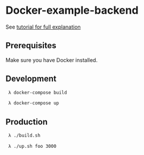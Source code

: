 # Docker-example-backend

See [tutorial for full explanation](https://medium.com/@creynders/debugging-node-apps-in-docker-containers-through-webstorm-ae3f8efe554d)

## Prerequisites

Make sure you have Docker installed.

## Development

```sh
 λ docker-compose build
```
```sh
 λ docker-compose up
```

## Production

```sh
 λ ./build.sh
```
```sh
 λ ./up.sh foo 3000
```
